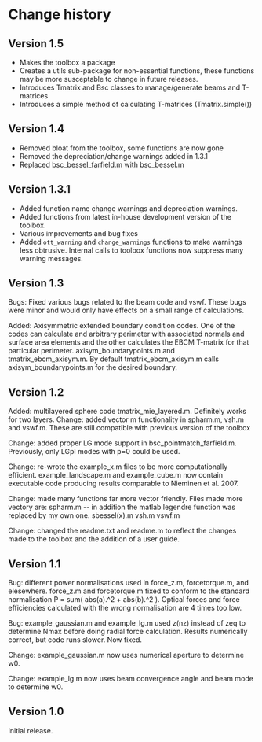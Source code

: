 Change history
==============

Version 1.5
-----------

* Makes the toolbox a package
* Creates a utils sub-package for non-essential functions, these functions may
    be more susceptable to change in future releases.
* Introduces Tmatrix and Bsc classes to manage/generate beams and T-matrices
* Introduces a simple method of calculating T-matrices (Tmatrix.simple())

Version 1.4
-----------

* Removed bloat from the toolbox, some functions are now gone
* Removed the depreciation/change warnings added in 1.3.1
* Replaced bsc_bessel_farfield.m with bsc_bessel.m

Version 1.3.1
-------------

* Added function name change warnings and depreciation warnings.
* Added functions from latest in-house development version of the toolbox.
* Various improvements and bug fixes
* Added `ott_warning` and `change_warnings` functions to make warnings
    less obtrusive.  Internal calls to toolbox functions now suppress
    many warning messages.

Version 1.3
-----------

Bugs: Fixed various bugs related to the beam code and vswf. These bugs were minor and 
would only have effects on a small range of calculations.

Added: Axisymmetric extended boundary condition codes. One of the codes can calculate 
and arbitrary perimeter with associated normals and surface area elements and the other
calculates the EBCM T-matrix for that particular perimeter. axisym_boundarypoints.m and
tmatrix_ebcm_axisym.m. By default tmatrix_ebcm_axisym.m calls axisym_boundarypoints.m 
for the desired boundary.

Version 1.2
-----------

Added: multilayered sphere code tmatrix_mie_layered.m. Definitely works for two layers.
Change: added vector m functionality in spharm.m, vsh.m and vswf.m. These are still 
compatible with previous version of the toolbox

Change: added proper LG mode support in
bsc_pointmatch_farfield.m. Previously, only LGpl modes
with p=0 could be used.

Change: re-wrote the example_x.m files to be more computationally
efficient. example_landscape.m and example_cube.m now contain
executable code producing results comparable to Nieminen et al.
2007.

Change: made many functions far more vector friendly. Files made more vectory are:
spharm.m -- in addition the matlab legendre function was replaced by my own one.
sbessel(x).m
vsh.m
vswf.m

Change: changed the readme.txt and readme.m to reflect the changes made to the toolbox
and the addition of a user guide.


Version 1.1
-----------

Bug: different power normalisations used in force_z.m,
forcetorque.m, and elesewhere. force_z.m and forcetorque.m
fixed to conform to the standard normalisation
P = sum( abs(a).^2 + abs(b).^2 ). Optical forces and force
efficiencies calculated with the wrong normalisation are
4 times too low.

Bug: example_gaussian.m and example_lg.m used z(nz) instead
of zeq to determine Nmax before doing radial force calculation.
Results numerically correct, but code runs slower. Now fixed.

Change: example_gaussian.m now uses numerical aperture to
determine w0.

Change: example_lg.m now uses beam convergence angle and beam
mode to determine w0.

Version 1.0
-----------
Initial release.

